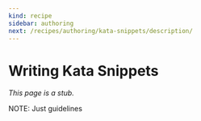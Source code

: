 ```yaml
---
kind: recipe
sidebar: authoring
next: /recipes/authoring/kata-snippets/description/
---
```


# Writing Kata Snippets

_This page is a stub._

NOTE: Just guidelines